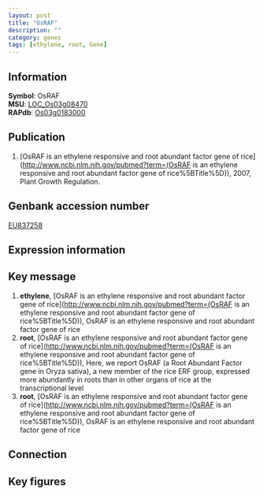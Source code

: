 ```yaml
---
layout: post
title: "OsRAF"
description: ""
category: genes
tags: [ethylene, root, Gene]
---
```


## Information
__Symbol__: OsRAF  
__MSU__: [LOC_Os03g08470](http://rice.plantbiology.msu.edu/cgi-bin/ORF_infopage.cgi?orf=LOC_Os03g08470)  
__RAPdb__: [Os03g0183000](http://rapdb.dna.affrc.go.jp/viewer/gbrowse_details/irgsp1?name=Os03g0183000)  

## Publication
1. [OsRAF is an ethylene responsive and root abundant factor gene of rice](http://www.ncbi.nlm.nih.gov/pubmed?term=(OsRAF is an ethylene responsive and root abundant factor gene of rice%5BTitle%5D)), 2007, Plant Growth Regulation.

## Genbank accession number
[EU837258](http://www.ncbi.nlm.nih.gov/nuccore/EU837258)

## Expression information

## Key message
1. __ethylene__, [OsRAF is an ethylene responsive and root abundant factor gene of rice](http://www.ncbi.nlm.nih.gov/pubmed?term=(OsRAF is an ethylene responsive and root abundant factor gene of rice%5BTitle%5D)), OsRAF is an ethylene responsive and root abundant factor gene of rice
2. __root__, [OsRAF is an ethylene responsive and root abundant factor gene of rice](http://www.ncbi.nlm.nih.gov/pubmed?term=(OsRAF is an ethylene responsive and root abundant factor gene of rice%5BTitle%5D)),  Here, we report OsRAF (a Root Abundant Factor gene in Oryza sativa), a new member of the rice ERF group, expressed more abundantly in roots than in other organs of rice at the transcriptional level
3. __root__, [OsRAF is an ethylene responsive and root abundant factor gene of rice](http://www.ncbi.nlm.nih.gov/pubmed?term=(OsRAF is an ethylene responsive and root abundant factor gene of rice%5BTitle%5D)), OsRAF is an ethylene responsive and root abundant factor gene of rice

## Connection

## Key figures


